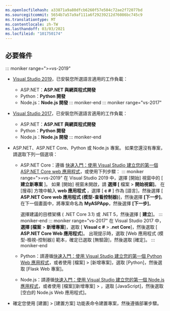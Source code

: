 ```yaml
---
ms.openlocfilehash: a33871a9a80dfcb6260f57e504c72ae2f72077bd
ms.sourcegitcommit: 5654b7a57a9af111a6f29239212d76086bc745c9
ms.translationtype: MT
ms.contentlocale: zh-TW
ms.lasthandoff: 03/03/2021
ms.locfileid: "101750174"
---
```

## <a name="prerequisites"></a>必要條件

::: moniker range=">=vs-2019"

* [Visual Studio 2019](https://visualstudio.microsoft.com/downloads)，已安裝您所選語言適用的工作負載：
  * ASP.NET：**ASP.NET 與網頁程式開發**
  * Python：**Python 開發**
  * Node.js：**Node.js 開發**
::: moniker-end
::: moniker range="vs-2017"
* [Visual Studio 2017](https://visualstudio.microsoft.com/vs/older-downloads/?utm_medium=microsoft&utm_source=docs.microsoft.com&utm_campaign=vs+2017+download)，已安裝您所選語言適用的工作負載：
  * ASP.NET：**ASP.NET 與網頁程式開發**
  * Python：**Python 開發**
  * Node.js：**Node.js 開發**
::: moniker-end

* ASP.NET、ASP.NET Core、Python 或 Node.js 專案。 如果您還沒有專案，請選取下列一個選項：
  * ASP.NET Core：遵循 [快速入門：使用 Visual Studio 建立您的第一個 ASP.NET Core web 應用程式](../../ide/quickstart-aspnet-core.md)，或使用下列步驟：
    ::: moniker range=">=vs-2019"
    在 Visual Studio 2019 中，選擇 [開始] 視窗中的 [ **建立新專案** ]。 如果 [開始] 視窗未開啟，請 **選擇 [** 檔案  >  **開始視窗]**。 在 [搜尋] 方塊中輸入 **web 應用程式** ，選擇 [ **c #** ] 作為 [語言]，然後選擇 [ **ASP.NET Core web 應用程式 (模型-查看控制器)**]，然後選擇 **[下一步]**。 在下一個畫面中，將專案命名為 **MyASPApp**，然後選擇 **[下一步]**。

    選擇建議的目標架構 ( .NET Core 3.1) 或 .NET 5，然後選擇 [ **建立**]。
    ::: moniker-end
    ::: moniker range="vs-2017"
    在 Visual Studio 2017 中，**選擇 [檔案**  >  **新增專案**]，選取 [ **Visual c #**  >  **.net Core**]，然後選取 [ **ASP.NET Core Web 應用程式**]。 出現提示時，選取 [Web 應用程式 (模型-檢視-控制器)] 範本，確定已選取 [無驗證]，然後選取 [確定]。
    ::: moniker-end
  * Python：請遵循[快速入門：使用 Visual Studio 建立您的第一個 Python Web 應用程式](../../ide/quickstart-python.md)，或者使用 [檔案] > [新增專案]，選取 [Python]，然後選取 [Flask Web 專案]。
  * Node.js：請遵循[快速入門：使用 Visual Studio 建立您的第一個 Node.js 應用程式](../../ide/quickstart-nodejs.md)，或者使用 [檔案][新增專案] > ，選取 [JavaScript]，然後選取 [空白的 Node.js Web 應用程式]。

* 確定您使用 [建置] > [建置方案] 功能表命令建置專案，然後遵循部署步驟。